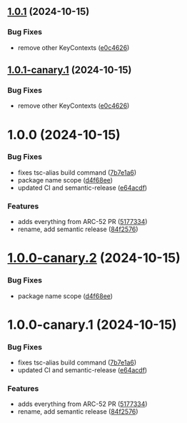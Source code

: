 ## [1.0.1](https://github.com/algorandfoundation/xHD-Wallet-API-ts/compare/v1.0.0...v1.0.1) (2024-10-15)


### Bug Fixes

* remove other KeyContexts ([e0c4626](https://github.com/algorandfoundation/xHD-Wallet-API-ts/commit/e0c46267f832a0fd1e2ebef9b20817e333e94505))

## [1.0.1-canary.1](https://github.com/algorandfoundation/xHD-Wallet-API-ts/compare/v1.0.0...v1.0.1-canary.1) (2024-10-15)


### Bug Fixes

* remove other KeyContexts ([e0c4626](https://github.com/algorandfoundation/xHD-Wallet-API-ts/commit/e0c46267f832a0fd1e2ebef9b20817e333e94505))

# 1.0.0 (2024-10-15)


### Bug Fixes

* fixes tsc-alias build command ([7b7e1a6](https://github.com/algorandfoundation/xHD-Wallet-API-ts/commit/7b7e1a6b3958479b7c6fd3516ecda550936cb7f8))
* package name scope ([d4f68ee](https://github.com/algorandfoundation/xHD-Wallet-API-ts/commit/d4f68eea19a82b6cf2d47123a6819ad5c49938f0))
* updated CI and semantic-release ([e64acdf](https://github.com/algorandfoundation/xHD-Wallet-API-ts/commit/e64acdfe72dbfb137189ae1ef4eb83566e41e3bd))


### Features

* adds everything from ARC-52 PR ([5177334](https://github.com/algorandfoundation/xHD-Wallet-API-ts/commit/517733458b7e9a10c059c2ddd265956c7127bde2))
* rename, add semantic release ([84f2576](https://github.com/algorandfoundation/xHD-Wallet-API-ts/commit/84f2576f7d37fc0bfd48dd266f8623e2f7c9beef))

# [1.0.0-canary.2](https://github.com/algorandfoundation/xHD-Wallet-API-ts/compare/v1.0.0-canary.1...v1.0.0-canary.2) (2024-10-15)


### Bug Fixes

* package name scope ([d4f68ee](https://github.com/algorandfoundation/xHD-Wallet-API-ts/commit/d4f68eea19a82b6cf2d47123a6819ad5c49938f0))

# 1.0.0-canary.1 (2024-10-15)


### Bug Fixes

* fixes tsc-alias build command ([7b7e1a6](https://github.com/algorandfoundation/xHD-Wallet-API-ts/commit/7b7e1a6b3958479b7c6fd3516ecda550936cb7f8))
* updated CI and semantic-release ([e64acdf](https://github.com/algorandfoundation/xHD-Wallet-API-ts/commit/e64acdfe72dbfb137189ae1ef4eb83566e41e3bd))


### Features

* adds everything from ARC-52 PR ([5177334](https://github.com/algorandfoundation/xHD-Wallet-API-ts/commit/517733458b7e9a10c059c2ddd265956c7127bde2))
* rename, add semantic release ([84f2576](https://github.com/algorandfoundation/xHD-Wallet-API-ts/commit/84f2576f7d37fc0bfd48dd266f8623e2f7c9beef))
